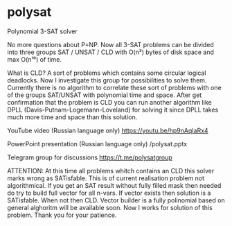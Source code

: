 # polysat
Polynomial 3-SAT solver


No more questions about P=NP. 
Now all 3-SAT problems can be divided into three groups SAT / UNSAT / CLD with O(n³) bytes of disk space and max O(n¹⁰) of time.

What is CLD?
A sort of problems which contains some circular logical deadlocks. Now I investigate this group for possibilities to solve them.
Currently there is no algorithm to correlate these sort of problems with one of the groups SAT/UNSAT with polynomial time and space.
After get confirmation that the problem is CLD you can run another algorithm like DPLL (Davis-Putnam-Logemann-Loveland) for solving it
since DPLL takes much more time and space than this solution.

YouTube video (Russian language only)
https://youtu.be/hp9nAqIaRx4

PowerPoint presentation (Russian language only)
/polysat.pptx

Telegram group for discussions
https://t.me/polysatgroup

ATTENTION: At this time all problems whitch contains an CLD this solver marks wrong as SATisfable.
           This is of current realisation problem not algorithmical.
           If you get an SAT result without fully filled mask then needed do try to build full vector for all n-vars.
           If vector exists then solution is a SATisfable. When not then CLD.
           Vector builder is a fully polinomial based on general alghoritm will be available soon.
           Now I works for solution of this problem. Thank you for your patience.
